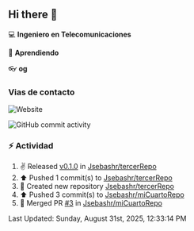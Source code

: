 ## Hi there 👋

:computer: **Ingeniero en Telecomunicaciones**

:pencil: **Aprendiendo**

:eyeglasses: **og**

### Vias de contacto
![Website](https://img.shields.io/website?url=www.linkedin.com%2Fin%2Fjoan-sebastian-hernandez-romero-541551235)

![GitHub commit activity](https://img.shields.io/github/commit-activity/m/Jsebashr/Jsebashr)

### :zap: Actividad
<!--RECENT_ACTIVITY:start-->
1. ✌️ Released [v0.1.0](https://github.com/Jsebashr/tercerRepo/releases/tag/v0.1.0) in [Jsebashr/tercerRepo](https://github.com/Jsebashr/tercerRepo)<br>
2. ⬆️ Pushed 1 commit(s) to [Jsebashr/tercerRepo](https://github.com/Jsebashr/tercerRepo)<br>
3. 📔 Created new repository [Jsebashr/tercerRepo](https://github.com/Jsebashr/tercerRepo)<br>
4. ⬆️ Pushed 3 commit(s) to [Jsebashr/miCuartoRepo](https://github.com/Jsebashr/miCuartoRepo)<br>
5. 🎉 Merged PR [#3](https://github.com/Jsebashr/miCuartoRepo/pull/3) in [Jsebashr/miCuartoRepo](https://github.com/Jsebashr/miCuartoRepo)<br>
<!--RECENT_ACTIVITY:end-->
<!--RECENT_ACTIVITY:last_update-->
Last Updated: Sunday, August 31st, 2025, 12:33:14 PM
<!--RECENT_ACTIVITY:last_update_end-->
